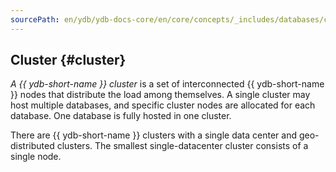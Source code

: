 ```yaml
---
sourcePath: en/ydb/ydb-docs-core/en/core/concepts/_includes/databases/cluster.md
---
```

## Cluster {#cluster}

_A {{ ydb-short-name }} cluster_ is a set of interconnected {{ ydb-short-name }} nodes that distribute the load among themselves. A single cluster may host multiple databases, and specific cluster nodes are allocated for each database. One database is fully hosted in one cluster.

There are {{ ydb-short-name }} clusters with a single data center and geo-distributed clusters. The smallest single-datacenter cluster consists of a single node.


